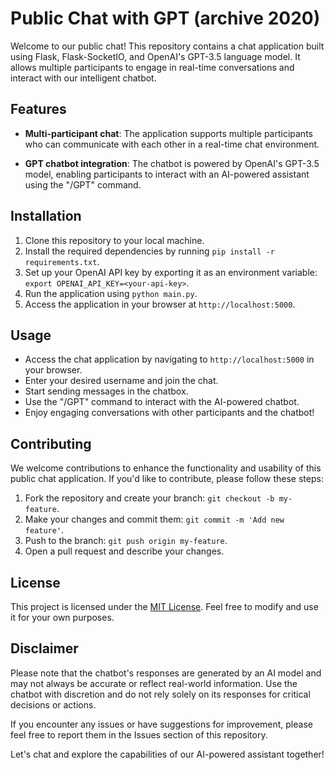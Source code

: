 # Public Chat with GPT (archive 2020)

Welcome to our public chat! This repository contains a chat application built using Flask, Flask-SocketIO, and OpenAI's GPT-3.5 language model. It allows multiple participants to engage in real-time conversations and interact with our intelligent chatbot.

## Features

- **Multi-participant chat**: The application supports multiple participants who can communicate with each other in a real-time chat environment.

- **GPT chatbot integration**: The chatbot is powered by OpenAI's GPT-3.5 model, enabling participants to interact with an AI-powered assistant using the "/GPT" command.

## Installation

1. Clone this repository to your local machine.
2. Install the required dependencies by running `pip install -r requirements.txt`.
3. Set up your OpenAI API key by exporting it as an environment variable: `export OPENAI_API_KEY=<your-api-key>`.
4. Run the application using `python main.py`.
5. Access the application in your browser at `http://localhost:5000`.

## Usage

- Access the chat application by navigating to `http://localhost:5000` in your browser.
- Enter your desired username and join the chat.
- Start sending messages in the chatbox.
- Use the "/GPT" command to interact with the AI-powered chatbot.
- Enjoy engaging conversations with other participants and the chatbot!

## Contributing

We welcome contributions to enhance the functionality and usability of this public chat application. If you'd like to contribute, please follow these steps:

1. Fork the repository and create your branch: `git checkout -b my-feature`.
2. Make your changes and commit them: `git commit -m 'Add new feature'`.
3. Push to the branch: `git push origin my-feature`.
4. Open a pull request and describe your changes.

## License

This project is licensed under the [MIT License](LICENSE). Feel free to modify and use it for your own purposes.

## Disclaimer

Please note that the chatbot's responses are generated by an AI model and may not always be accurate or reflect real-world information. Use the chatbot with discretion and do not rely solely on its responses for critical decisions or actions.

If you encounter any issues or have suggestions for improvement, please feel free to report them in the Issues section of this repository.

Let's chat and explore the capabilities of our AI-powered assistant together!
